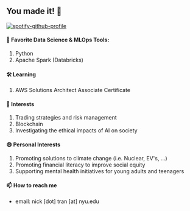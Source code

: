 ## You made it! 👋

[![spotify-github-profile](https://spotify-github-profile.vercel.app/api/view?uid=1295975240&cover_image=true&theme=novatorem&bar_color=9d01d5&bar_color_cover=false)](https://github.com/kittinan/spotify-github-profile)

#### 🔨 Favorite Data Science & MLOps Tools: 
1. Python
2. Apache Spark (Databricks)

#### 🛠 Learning
1. AWS Solutions Architect Associate Certificate

#### 🌱  Interests
1. Trading strategies and risk management
2. Blockchain
3. Investigating the ethical impacts of AI on society

#### 😄 Personal Interests
1. Promoting solutions to climate change (i.e. Nuclear, EV's, ...) 
2. Promoting financial literacy to improve social equity
3. Supporting mental health initiatives for young adults and teenagers

#### 📫 How to reach me
- email: nick [dot] tran [at] nyu.edu
<!--
**trannolis/trannolis** is a ✨ _special_ ✨ repository because its `README.md` (this file) appears on your GitHub profile.

Here are some ideas to get you started:

- 🔭 I’m currently working on ...
- 🌱 I’m currently learning ...
- 👯 I’m looking to collaborate on ...
- 🤔 I’m looking for help with ...
- 💬 Ask me about ...
- 📫 How to reach me: ...
- 😄 Pronouns: ...
- ⚡ Fun fact: ...
-->
